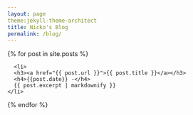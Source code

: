 ```yaml
---
layout: page
theme:jekyll-theme-architect
title: Nicko's Blog
permalink: /blog/
---
```

{% for post in site.posts %}

      <li>
      <h3><a href="{{ post.url }}">{{ post.title }}</a></h3>
      <h4>{{post.date}} -</h4>
      {{ post.excerpt | markdownify }}
    </li>
{% endfor %}
